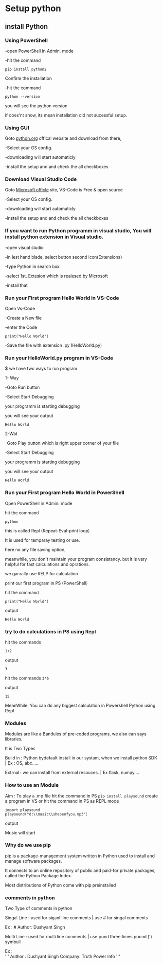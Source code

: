 # Setup python



## install Python 
### Using PowerShell
-open PowerShell in Admin. mode

-hit the command

``` pip install python2 ```

Confirm the installation

-hit the command 

``` python --version ```

you will see the python version

if does'nt show, its mean installation did not sucessful setup.

### Using GUI
Goto [python.org](https://www.python.org/downloads/) offical website and download from there,

-Select your OS config.

-downloading will start automaticly

-install the setup and and check the all checkboxes

### Download Visual Studio Code
Goto [Microsoft officle](https://code.visualstudio.com/) site, VS-Code is Free & open source

-Select your OS config.

-downloading will start automaticly

-install the setup and and check the all checkboxes

### If you want to run Python programm in visual studio, You will install python extension in Visual studio.
-open visual studio

-in lest hand blade, select button second icon(Extensions)

-type Python in search box

-select 1st, Extesion which is realesed by Microsoft

-install that

### Run your First program Hello World in VS-Code
Open Vs-Code

-Create a New file

-enter the Code

``` print("Hello World") ```

-Save the file with extension .py (HelloWorld.py)

### Run your HelloWorld.py program in VS-Code

$ we have two ways to run program

1- Way

-Goto Run button

-Select Start Debugging

your programm is starting debugging

you will see your output 

``` Hello World ```

2-Wat

-Goto Play button which is right upper corner of your file

-Select Start Debugging

your programm is starting debugging

you will see your output 

``` Hello World ```

### Run your First program Hello World in PowerShell
Open PowerShell in Admin. mode

hit the command 

``` python ```

this is called Repl (Repeat-Eval-print loop)

It is used for temparay testing or use.

here no any file saving option,

meanwhile, you don't maintain your program consistancy. but it is very helpful for fast calculations and oprations.

we ganrally use RELP for calculation 


print our first program in PS (PowerShell)

hit the command 

``` print("Hello World") ```

output 

``` Hello World ```

### try to do calculations in PS using Repl
hit the commands

``` 1+2 ```

output 

``` 3 ```

hit the commands
``` 3*5 ```

output 

``` 15 ```

MeanWhile, You can do any biggest calculation in Powershell Python using Repl


### Modules
Modules are like a Bandules of pre-coded programs, we also can says libraries.

It is Two Types

Build in : Python bydefault install in our systam, when we install python SDK | Ex : OS, abc.....

Extrnal  : we can install from external resouces. | Ex flask, numpy..... 


### How to use an Module
Aim : To play a .mp file
hit the command in PS
``` pip install playsound ```
create a program in VS or hit the command in PS as REPL mode
``` 
import playsound 
playsound("d:\\music\\shapeofyou.mp3")
```
output 

Music will start

### Why do we use pip 
pip is a package-management system written in Python used to install and manage software packages. 

It connects to an online repository of public and paid-for private packages, called the Python Package Index. 

Most distributions of Python come with pip preinstalled

### comments in python
Two Type of comments in python

Singal Line : used for siganl line comments | use # for singal comments  

Ex : # Author: Dushyant Singh

Multi Line : used for multi line comments | use pund three times pound (') symbull 

Ex :  
''' 
Author : Dushyant Singh 
Company: Truth Power Info '''



